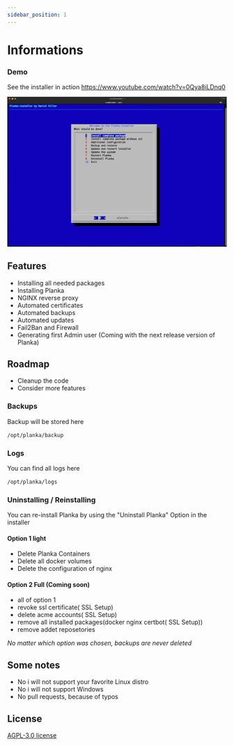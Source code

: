 ```yaml
---
sidebar_position: 1
---
```

# Informations
### Demo
See the installer in action https://www.youtube.com/watch?v=0Qya8iLDnq0

![Installer Demo](img/installer.jpeg)


## Features
- Installing all needed packages
- Installing Planka
- NGINX reverse proxy
- Automated certificates
- Automated backups
- Automated updates
- Fail2Ban and Firewall
- Generating first Admin user (Coming with the next release version of Planka)


## Roadmap
- Cleanup the code
- Consider more features


### Backups
Backup will be stored here
```bash
/opt/planka/backup
```

### Logs
You can find all logs here
```bash
/opt/planka/logs
```

### Uninstalling / Reinstalling
You can re-install Planka by using the "Uninstall Planka" Option in the installer
#### Option 1 light
+ Delete Planka Containers
+ Delete all docker volumes
+ Delete the configuration of nginx

#### Option 2 Full (Coming soon)
+ all of option 1
+ revoke ssl certificate( SSL Setup)
+ delete acme accounts( SSL Setup)
+ remove all installed packages(docker nginx certbot( SSL Setup))
+ remove addet reposetories

*No matter which option was chosen, backups are never deleted*

## Some notes
+ No i will not support your favorite Linux distro
+ No i will not support Windows
+ No pull requests, because of typos

## License
[AGPL-3.0 license](https://github.com/plankanban/planka-installer/blob/main/LICENSE)